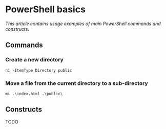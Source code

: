 # PowerShell basics

_This article contains usage examples of main PowerShell commands and constructs._

## Commands

### Create a new directory

```pwsh
ni -ItemType Directory public
```

### Move a file from the current directory to a sub-directory

```pwsh
mi .\index.html .\public\
```

## Constructs

TODO
